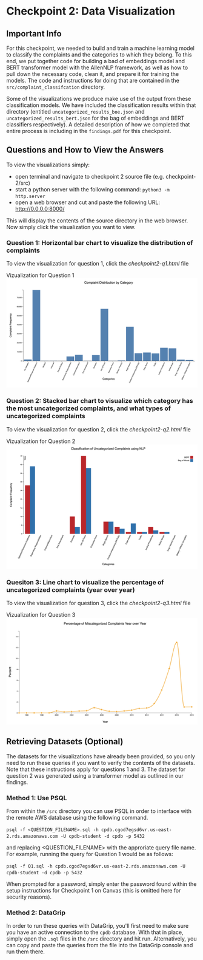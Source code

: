 # Checkpoint 2: Data Visualization

## Important Info

For this checkpoint, we needed to build and train a machine learning model to classify the complaints and the categories to which they belong. To this end, we put together code for building a bad of embeddings model and BERT transformer model with the AllenNLP framework, as well as how to pull down the necessary code, clean it, and prepare it for training the models. The code and instructions for doing that are contained in the `src/complaint_classifcation` directory.

Some of the visualizations we produce make use of the output from these classification models. We have included the classification results within that directory (entitled `uncategorized_results_boe.json` and `uncategorized_results_bert.json` for the bag of embeddings and BERT classifiers respectively). A detailed description of how we completed that entire process is including in the `findings.pdf` for this checkpoint. 

## Questions and How to View the Answers

To view the visualizations simply:
* open terminal and navigate to checkpoint 2 source file (e.g. checkpoint-2/src)
* start a python server with the following command: `python3 -m http.server`
* open a web browser and cut and paste the following URL: http://0.0.0.0:8000/

This will display the contents of the source directory in the web browser. Now simply click the visualization you want to view.

### Question 1: Horizontal bar chart to visualize the distribution of complaints

To view the visualization for question 1, click the *checkpoint2-q1.html* file

Vizualization for Question 1
![visualization 1](https://github.com/Northwestern-Data-Sci-Seminar/Invisible-Institute-Chicago-Reporter-Collaboration-Public/blob/enchanted-badgers/The%20Enchanted%20Badgers/checkpoint-2/screenshots/visualization1.png)

### Question 2: Stacked bar chart to visualize which category has the most uncategorized complaints, and what types of uncategorized complaints

To view the visualization for question 2, click the *checkpoint2-q2.html* file

Vizualization for Question 2
![visualization 1](https://github.com/Northwestern-Data-Sci-Seminar/Invisible-Institute-Chicago-Reporter-Collaboration-Public/blob/enchanted-badgers/The%20Enchanted%20Badgers/checkpoint-2/screenshots/visualization2.png)

### Quesiton 3: Line chart to visualize the percentage of uncategorized complaints (year over year)

To view the visualization for question 3, click the *checkpoint2-q3.html* file

Vizualization for Question 3
![visualization 1](https://github.com/Northwestern-Data-Sci-Seminar/Invisible-Institute-Chicago-Reporter-Collaboration-Public/blob/enchanted-badgers/The%20Enchanted%20Badgers/checkpoint-2/screenshots/visualization3.png)

## Retrieving Datasets (Optional)
The datasets for the visualizations have already been provided, so you only need to run these queries if you want to verify the contents of the datasets. Note that these instructions apply for questions 1 and 3. The dataset for question 2 was generated using a transformer model as outlined in our findings.

### Method 1: Use PSQL

From within the `/src` directory you can use PSQL in order to interface with the remote AWS database using the following command.

`psql -f <QUESTION_FILENAME>.sql -h cpdb.cgod7egsd6vr.us-east-2.rds.amazonaws.com -U cpdb-student -d cpdb -p 5432`

and replacing <QUESTION_FILENAME> with the approriate query file name. For example, running the query for Question 1 would be as follows:

`psql -f Q1.sql -h cpdb.cgod7egsd6vr.us-east-2.rds.amazonaws.com -U cpdb-student -d cpdb -p 5432`

When prompted for a password, simply enter the password found within the setup instructions for Checkpoint 1 on Canvas (this is omitted here for security reasons).

### Method 2: DataGrip

In order to run these queries with DataGrip, you'll first need to make sure you have an active connection to the `cpdb` database. With that in place, simply open the `.sql` files in the `/src` directory and hit run. Alternatively, you can copy and paste the queries from the file into the DataGrip console and run them there.
